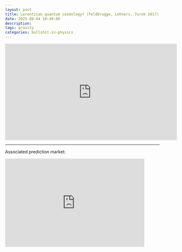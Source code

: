 ```yaml
---
layout: post
title: Lorentzian quantum cosmology? (Feldbrugge, Lehners, Turok 2017)
date: 2025-08-04 10:49:00
description: 
tags: gravity 
categories: bullshit-in-physics
---
```


<iframe width="560" height="315" src="https://www.youtube.com/embed/jUmJcYbMZJ4?si=YH3CCzgsd0xlliCF" title="YouTube video player" frameborder="0" allow="accelerometer; autoplay; clipboard-write; encrypted-media; gyroscope; picture-in-picture; web-share" referrerpolicy="strict-origin-when-cross-origin" allowfullscreen></iframe>

___

Associated prediction market:
<iframe src="https://manifold.markets/embed/ttoe/are-feldbrugge-lehners-turok-wrong" title="Are Feldbrugge, Lehners, and Turok wrong about their paper?" frameborder="0" style="width:90%; height:18rem; max-width: 35rem;"></iframe>